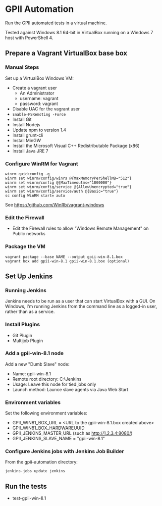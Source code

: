 GPII Automation
===============

Run the GPII automated tests in a virtual machine.

Tested against Windows 8.1 64-bit in VirtualBox running on a Windows 7 host with PowerShell 4.

Prepare a Vagrant VirtualBox base box
-------------------------------------

### Manual Steps

Set up a VirtualBox Windows VM:

* Create a vagrant user
  * An Administrator
  * username: vagrant
  * password: vagrant
* Disable UAC for the vagrant user
* `Enable-PSRemoting -Force`
* Install Git
* Install Nodejs
* Update npm to version 1.4
* Install grunt-cli
* Install MinGW
* Install the Microsoft Visual C++ Redistributable Package (x86)
* Install Java JRE 7

### Configure WinRM for Vagrant

```
winrm quickconfig -q
winrm set winrm/config/winrs @{MaxMemoryPerShellMB="512"}
winrm set winrm/config @{MaxTimeoutms="1800000"}
winrm set winrm/config/service @{AllowUnencrypted="true"}
winrm set winrm/config/service/auth @{Basic="true"}
sc config WinRM start= auto
```

See https://github.com/WinRb/vagrant-windows

### Edit the Firewall

* Edit the Firewall rules to allow "Windows Remote Management" on Public networks

### Package the VM

```
vagrant package --base NAME --output gpii-win-8.1.box
vagrant box add gpii-win-8.1 gpii-win-8.1.box (optional)
```

Set Up Jenkins
--------------

### Running Jenkins

Jenkins needs to be run as a user that can start VirtualBox with a GUI. On Windows, I'm running Jenkins from the command line as a logged-in user, rather than as a service.

### Install Plugins

* Git Plugin
* Multijob Plugin

### Add a gpii-win-8.1 node

Add a new "Dumb Slave" node:

* Name: gpii-win-8.1
* Remote root directory: C:\Jenkins
* Usage: Leave this node for tied jobs only
* Launch method: Launce slave agents via Java Web Start

### Environment variables

Set the following environment variables:

* GPII_WIN81_BOX_URL = \<URL to the gpii-win-8.1.box created above\>
* GPII_WIN81_BOX_HARDWAREUUID
* GPII_JENKINS_MASTER_URL (such as http://1.2.3.4:8080/)
* GPII_JENKINS_SLAVE_NAME = "gpii-win-8.1"

### Configure Jenkins jobs with Jenkins Job Builder

From the gpii-automation directory:

```
jenkins-jobs update jenkins
```

Run the tests
-------------

* test-gpii-win-8.1
